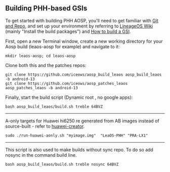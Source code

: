 
## Building PHH-based GSIs ##

To get started with building PHH AOSP, you'll need to get familiar with [Git and Repo](https://source.android.com/source/using-repo.html), and set up your environment by referring to [LineageOS Wiki](https://wiki.lineageos.org/devices/redfin/build) (mainly "Install the build packages") and [How to build a GSI](https://github.com/phhusson/treble_experimentations/wiki/How-to-build-a-GSI%3F).


First, open a new Terminal window, create a new working directory for your Aosp build (leaos-aosp for example) and navigate to it:

    mkdir leaos-aosp; cd leaos-aosp
    
Clone both this and the patches repos:

    git clone https://github.com/iceows/aosp_build_leaos aosp_build_leaos -b android-13
    git clone https://github.com/iceows/aosp_patches_leaos aosp_patches_leaos -b android-13

Finally, start the build script (Dynamic root , no google apps):

    bash aosp_build_leaos/build.sh treble 64BVZ
    

---

A-only targets for Huawei hi6250 re generated from AB images instead of source-built - refer to [huawei-creator](https://github.com/iceows/huawei-creator).

	sudo ./run-huawei-aonly.sh "myimage.img"  "LeaOS-PHH" "PRA-LX1"

---

This script is also used to make builds without sync repo. To do so add nosync in the command build line.

    bash aosp_build_leaos/build.sh treble nosync 64BVZ


